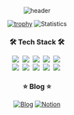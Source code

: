 <div align="center" style="text-align:center">
  
  ![header](https://capsule-render.vercel.app/api?type=soft&color=auto&height=140&section=header&text=Cpprhtn&fontSize=70&animation=twinkling)


  [![trophy](https://github-profile-trophy.vercel.app/?username=cpprhtn&theme=chalk&row=1&column=7)](https://github.com/ryo-ma/github-profile-trophy)
  ![Statistics](https://github-readme-stats.vercel.app/api?username=cpprhtn&show_icons=true&count_private=true&line_height=24&theme=dark)
  <!--
  [![Solved.ac Profile](http://mazassumnida.wtf/api/generate_badge?boj=xkzl9830)](https://solved.ac/xkzl9830)
  ![Statistics](https://github-readme-stats.vercel.app/api?username=cpprhtn&show_icons=true)
  [![Top Langs](https://github-readme-stats.vercel.app/api/top-langs/?username=cpprhtn&layout=compact&langs_count=8)](https://github.com/anuraghazra/github-readme-stats)-->
</div>


<p align="center">
  
</p>



<h3 align="center">🛠 Tech Stack 🛠</h3>



<p align="center">
  <img src="https://img.shields.io/badge/Python-3766AB?style=flat-square&logo=Python&logoColor=white"/></a>&nbsp 
  <img src="https://img.shields.io/badge/C++-00599C?style=flat-square&logo=C%2B%2B&logoColor=white"/></a>&nbsp 
  <img src="https://img.shields.io/badge/C-A8B9CC?style=flat-square&logo=C&logoColor=white"/></a>&nbsp 
  <img src="https://img.shields.io/badge/Java-007396?style=flat-square&logo=Java&logoColor=white"/></a>&nbsp 
  <img src="https://img.shields.io/badge/Scala-DC322F?style=flat-square&logo=Scala&logoColor=white"/></a>&nbsp 
  <br>
  <img src="https://img.shields.io/badge/TensorFlow-FF6F00?style=flat-square&logo=TensorFlow&logoColor=white"/></a>&nbsp 
  <img src="https://img.shields.io/badge/PyTorch-EE4C2C?style=flat-square&logo=PyTorch&logoColor=white"/></a>&nbsp 
  <img src="https://img.shields.io/badge/Hadoop-66CCFF?style=flat-square&logo=Apache%20Hadoop&logoColor=white"/></a>&nbsp 
  <img src="https://img.shields.io/badge/Spark-E25A1C?style=flat-square&logo=Apache%20Spark&logoColor=white"/></a>&nbsp 
  <img src="https://img.shields.io/badge/Hive-FDEE21?style=flat-square&logo=Apache%20Hive&logoColor=white"/></a>&nbsp 
</p>


<h3 align="center">⭐ Blog ⭐</h3>

<div align="center" style="text-align:center">
  
  [![Blog](https://img.shields.io/badge/Blog-22cc44?style=flat-square&logo=blogger&logoColor=white)](https://cpprhtn.github.io/)
  [![Notion](https://img.shields.io/badge/Notion-000000?style=flat-square&logo=Notion&logoColor=white)](https://cpprhtn.notion.site/cpprhtn/34b2d52c37aa42b6b2d9ba5c39eb5472)
  
</div>
